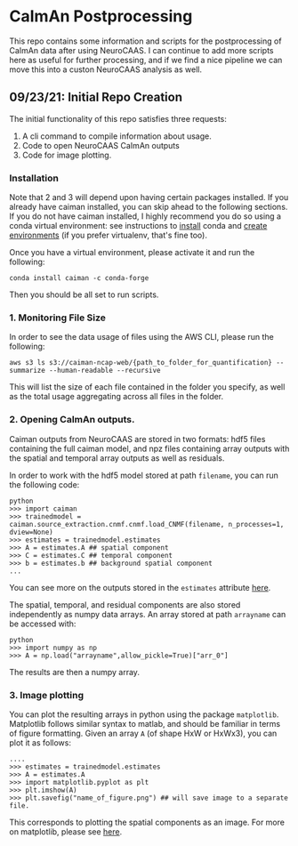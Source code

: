 # CaImAn Postprocessing 
 
This repo contains some information and scripts for the postprocessing of CaImAn data after using NeuroCAAS. 
I can continue to add more scripts here as useful for further processing, and if we find a nice pipeline we can move this into a custon NeuroCAAS analysis as well. 

## 09/23/21: Initial Repo Creation

The initial functionality of this repo satisfies three requests:
 1.  A cli command to compile information about usage. 
 2.  Code to open NeuroCAAS CaImAn outputs
 3.  Code for image plotting. 
 
 
### Installation  
Note that 2 and 3 will depend upon having certain packages installed. If you already have caiman installed, you can skip ahead to the following sections.  
If you do not have caiman installed, I highly recommend you do so using a conda virtual environment: see instructions to [install](https://conda.io/projects/conda/en/latest/user-guide/getting-started.html) conda and [create environments](https://conda.io/projects/conda/en/latest/user-guide/tasks/manage-environments.html#) (if you prefer virtualenv, that's fine too). 

Once you have a virtual environment, please activate it and run the following:

```
conda install caiman -c conda-forge
```

Then you should be all set to run scripts. 
 
### 1. Monitoring File Size  
 
In order to see the data usage of files using the AWS CLI, please run the following:  

```
aws s3 ls s3://caiman-ncap-web/{path_to_folder_for_quantification} --summarize --human-readable --recursive 
```

This will list the size of each file contained in the folder you specify, as well as the total usage aggregating across all files in the folder. 

### 2. Opening CaImAn outputs. 

Caiman outputs from NeuroCAAS are stored in two formats: hdf5 files containing the full caiman model, and npz files containing array outputs with the spatial and temporal array outputs as well as residuals. 

In order to work with the hdf5 model stored at path `filename`, you can run the following code:  

```
python
>>> import caiman
>>> trainedmodel = caiman.source_extraction.cnmf.cnmf.load_CNMF(filename, n_processes=1, dview=None)
>>> estimates = trainedmodel.estimates
>>> A = estimates.A ## spatial component
>>> C = estimates.C ## temporal component
>>> b = estimates.b ## background spatial component
...
```

You can see more on the outputs stored in the `estimates` attribute [here](https://caiman.readthedocs.io/en/master/Getting_Started.html#result-interpretation).

The spatial, temporal, and residual components are also stored independently as numpy data arrays. An array stored at path `arrayname` can be accessed with: 

```
python
>>> import numpy as np
>>> A = np.load("arrayname",allow_pickle=True)["arr_0"]
```

The results are then a numpy array. 

### 3. Image plotting 

You can plot the resulting arrays in python using the package `matplotlib`. Matplotlib follows similar syntax to matlab, and should be familiar in terms of figure formatting. 
Given an array `A` (of shape HxW or HxWx3), you can plot it as follows: 

```
.... 
>>> estimates = trainedmodel.estimates
>>> A = estimates.A
>>> import matplotlib.pyplot as plt
>>> plt.imshow(A) 
>>> plt.savefig("name_of_figure.png") ## will save image to a separate file. 
```

This corresponds to plotting the spatial components as an image. For more on matplotlib, please see [here](https://matplotlib.org/stable/tutorials/introductory/images.html#sphx-glr-tutorials-introductory-images-py).

